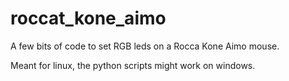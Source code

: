 # roccat_kone_aimo
A few bits of code to set RGB leds on a Rocca Kone Aimo mouse.

Meant for linux, the python scripts might work on windows.
